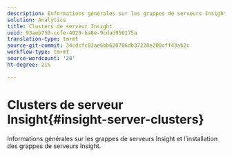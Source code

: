 ```yaml
---
description: Informations générales sur les grappes de serveurs Insight et l’installation des grappes de serveurs Insight.
solution: Analytics
title: Clusters de serveur Insight
uuid: 93aeb750-ccfe-4029-ba8e-9cdad956175a
translation-type: tm+mt
source-git-commit: 34cdcfc83ae6bb620706db37228e200cff43ab2c
workflow-type: tm+mt
source-wordcount: '28'
ht-degree: 21%

---
```



# Clusters de serveur Insight{#insight-server-clusters}

Informations générales sur les grappes de serveurs Insight et l’installation des grappes de serveurs Insight.

